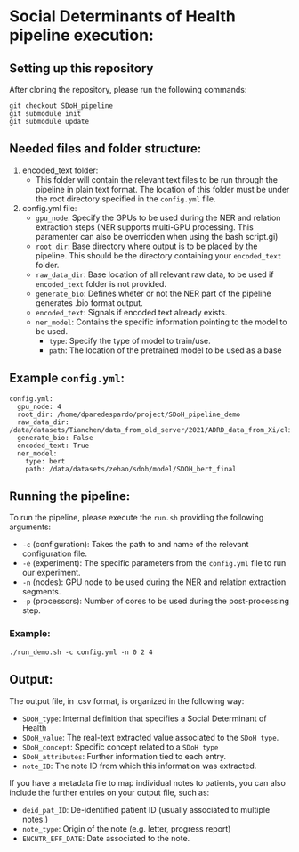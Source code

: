 # Social Determinants of Health pipeline execution:
## Setting up this repository
After cloning the repository, please run the following commands:
```
git checkout SDoH_pipeline
git submodule init
git submodule update
```
## Needed files and folder structure:
1. encoded_text folder:
   * This folder will contain the relevant text files to be run through the pipeline in plain text format. The location of this folder must be under the root directory specified in the `config.yml` file. 
2. config.yml file:
    * `gpu_node`: Specify the GPUs to be used during the NER and relation extraction steps (NER supports multi-GPU processing. This paramenter can also be overridden when using the bash script.gi)
    * `root dir`: Base directory where output is to be placed by the pipeline. This should be the directory containing your `encoded_text` folder.
    * `raw_data_dir`: Base location of all relevant raw data, to be used if `encoded_text` folder is not provided.
    * `generate_bio`: Defines wheter or not the NER part of the pipeline generates .bio format output.
    * `encoded_text`: Signals if encoded text already exists.
    * `ner_model`: Contains the specific information pointing to the model to be used.
        * `type`: Specify the type of model to train/use.
        * `path`: The location of the pretrained model to be used as a base 

## Example `config.yml`:
```  
config.yml:  
  gpu_node: 4
  root_dir: /home/dparedespardo/project/SDoH_pipeline_demo
  raw_data_dir: /data/datasets/Tianchen/data_from_old_server/2021/ADRD_data_from_Xi/clinical_notes_all_0826/
  generate_bio: False
  encoded_text: True
  ner_model:
    type: bert
    path: /data/datasets/zehao/sdoh/model/SDOH_bert_final
```
## Running the pipeline:
To run the pipeline, please execute the `run.sh` providing the following arguments:
* `-c` (configuration): Takes the path to and name of the relevant configuration file.
* `-e` (experiment): The specific parameters from the `config.yml` file to run our experiment.
* `-n` (nodes): GPU node to be used during the NER and relation extraction segments.
* `-p` (processors): Number of cores to be used during the post-processing step.

### Example:
``` 
./run_demo.sh -c config.yml -n 0 2 4
```

## Output:
The output file, in .csv format, is organized in the following way:
* `SDoH_type`: Internal definition that specifies a Social Determinant of Health
* `SDoH_value`: The real-text extracted value associated to the `SDoH type`.
* `SDoH_concept`: Specific concept related to a `SDoH type`
* `SDoH_attributes`: Further information tied to each entry.
* `note_ID`: The note ID from which this information was extracted.

If you have a metadata file to map individual notes to patients, you can also include the further entries on your output file, such as:
* `deid_pat_ID`: De-identified patient ID (usually associated to multiple notes.)
* `note_type`: Origin of the note (e.g. letter, progress report)
* `ENCNTR_EFF_DATE`: Date associated to the note.
